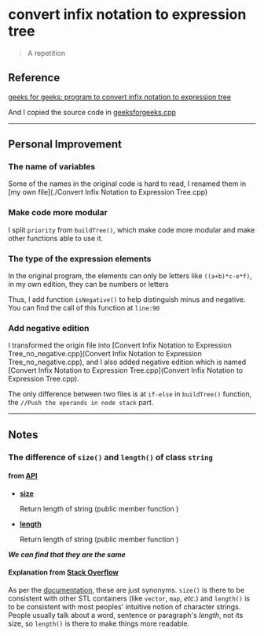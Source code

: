 # convert infix notation to expression tree

> A repetition

## Reference

[geeks for geeks: program to convert infix notation to expression tree](https://www.geeksforgeeks.org/program-to-convert-infix-notation-to-expression-tree/)

And I copied the source code in [geeksforgeeks.cpp](./geeksforgeeks.cpp)

******

## Personal Improvement

### The name of variables

Some of the names in the original code is hard to read, I renamed them in [my own file](./Convert Infix Notation to Expression Tree.cpp)

### Make code more modular

I split `priority` from `buildTree()`, which make code more modular and make other functions able to use it.

### The type of the expression elements

In the original program, the elements can only be letters like `((a+b)*c-e*f)`, in my own edition, they can be numbers or letters

Thus, I add function `isNegative()` to help distinguish minus and negative. You can find the call of this function at `line:90`

### Add negative edition

I transformed the origin file into [Convert Infix Notation to Expression Tree_no_negative.cpp](Convert Infix Notation to Expression Tree_no_negative.cpp), and I also added negative edition which is named [Convert Infix Notation to Expression Tree.cpp](Convert Infix Notation to Expression Tree.cpp).

The only difference between two files is at `if-else` in `buildTree()` function, the `//Push the operands in node stack` part.

******

## Notes

### The difference of `size()` and `length()` of class `string`

#### from [API](https://www.cplusplus.com/reference/string/string/)

- [**size**](https://www.cplusplus.com/reference/string/string/size/)

  Return length of string (public member function )

- [**length**](https://www.cplusplus.com/reference/string/string/length/)

  Return length of string (public member function )

***We can find that they are the same***

#### Explanation from [Stack Overflow](https://stackoverflow.com/questions/905479/stdstring-length-and-size-member-functions/905487#905487)

As per the [documentation](http://en.cppreference.com/w/cpp/string/basic_string), these are just synonyms. `size()` is there to be consistent with other STL containers (like `vector`, `map`, *etc.*) and `length()` is to be consistent with most peoples' intuitive notion of character strings. People usually talk about a word, sentence or paragraph's *length*, not its size, so `length()` is there to make things more readable.
